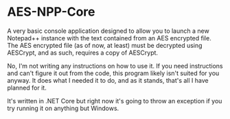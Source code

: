 # AES-NPP-Core

A very basic console application designed to allow you to launch a new Notepad++ instance with the text contained from an AES encrypted file. The AES encrypted file (as of now, at least) must be decrypted using AESCrypt, and as such, requires a copy of AESCrypt.

No, I'm not writing any instructions on how to use it. If you need instructions and can't figure it out from the code, this program likely isn't suited for you anyway. It does what I needed it to do, and as it stands, that's all I have planned for it.

It's written in .NET Core but right now it's going to throw an exception if you try running it on anything but Windows.
